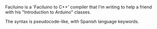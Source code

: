 Faciluino is a 'Faciluino to C++' compiler that I'm writing to help
a friend with his "Introduction to Arduino" classes.

The syntax is pseudocode-like, with Spanish language keywords.
